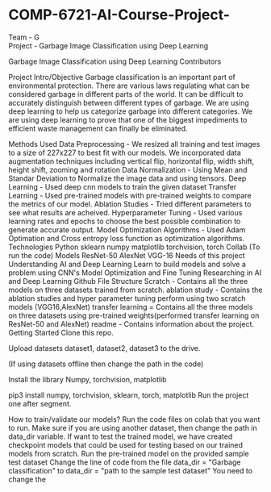 # COMP-6721-AI-Course-Project-
Team - G <br>
Project - Garbage Image Classification using Deep Learning

Garbage Image Classification using Deep Learning
Contributors

Project Intro/Objective
Garbage classification is an important part of environmental protection. There are various laws regulating what can be considered garbage in different parts of the world. It can be difficult to accurately distinguish between different types of garbage. We are using deep learning to help us categorize garbage into different categories. We are using deep learning to prove that one of the biggest impediments to efficient waste management can finally be eliminated.

Methods Used
Data Preprocessing - We resized all training and test images to a size of 227x227 to best fit with our models. We incorporated data augmentation techniques including vertical flip, horizontal flip, width shift, height shift, zooming and rotation
Data Normalization - Using Mean and Standar Deviation to Normalize the image data and using tensors.
Deep Learning - Used deep cnn models to train the given dataset
Transfer Learning - Used pre-trained models with pre-trained weights to compare the metrics of our model.
Ablation Studies - Tried different parameters to see what results are acheived.
Hyperparameter Tuning - Used various learning rates and epochs to choose the best possible combination to generate accurate output.
Model Optimization Algorithms - Used Adam Optimation and Cross entropy loss function as optimization algorithms.
Technologies
Python
sklearn
numpy
matplotlib
torchvision, torch
Collab (To run the code)
Models
ResNet-50
AlexNet
VGG-16
Needs of this project
Understanding AI and Deep Learning
Learn to build models and solve a problem using CNN's
Model Optimization and Fine Tuning
Researching in AI and Deep Learning
Github File Structure
Scratch - Contains all the three models on three datasets trained from scratch.
ablation study - Contains the ablation studies and hyper parameter tuning perform using two scratch models (VGG16,AlexNet)
transfer learning = Contains all the three models on three datasets using pre-trained weights(performed transfer learning on ResNet-50 and AlexNet)
readme - Contains information about the project.
Getting Started
Clone this repo.

Upload datasets dataset1, dataset2, dataset3 to the drive.

(If using datasets offline then change the path in the code)

Install the library Numpy, torchvision, matplotlib

pip3 install numpy, torchvision, sklearn, torch, matplotlib
Run the project one after segment.

How to train/validate our models?
Run the code files on colab that you want to run.
Make sure if you are using another dataset, then change the path in data_dir variable.
If want to test the trained model, we have created checkpoint models that could be used for testing based on our trained models from scratch.
Run the pre-trained model on the provided sample test dataset
Change the line of code from the file
data_dir = "Garbage classification"
to
data_dir = "path to the sample test dataset"
You need to change the
